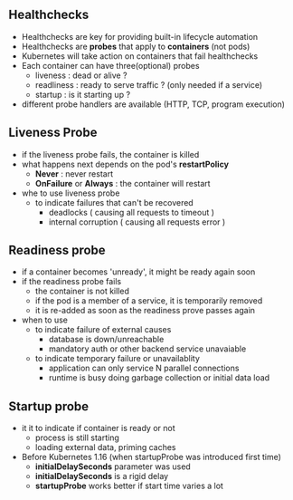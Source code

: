 ## Healthchecks
- Healthchecks are key for providing built-in lifecycle automation
- Healthchecks are **probes** that apply to **containers** (not pods)
- Kubernetes will take action on containers that fail healthchecks
- Each container can have three(optional) probes
    - liveness : dead or alive ?
    - readliness : ready to serve traffic ? (only needed if a service)
    - startup : is it starting up ?
- different probe handlers are available (HTTP, TCP, program execution)

## Liveness Probe
- if the liveness probe fails, the container is killed
- what happens next depends on the pod's **restartPolicy**
    - **Never** : never restart
    - **OnFailure** or **Always** : the container will restart
- whe to use liveness probe
    - to indicate failures that can't be recovered
        - deadlocks ( causing all requests to timeout )
        - internal corruption ( causing all requests error )

## Readiness probe
- if a container becomes 'unready', it might be ready again soon
- if the readiness probe fails
    - the container is not killed
    - if the pod is a member of a service, it is temporarily removed
    - it is re-added as soon as the readiness prove passes again
- when to use
    - to indicate failure of external causes
        - database is down/unreachable
        - mandatory auth or other backend service unavaiable
    - to indicate temporary failure or unavailablity
        - application can only service N parallel connections
        - runtime is busy doing garbage collection or initial data load

## Startup probe
- it it to indicate if container is ready or not
    - process is still starting
    - loading external data, priming caches
- Before Kubernetes 1.16 (when startupProbe was introduced first time)
    - **initialDelaySeconds** parameter was used
    - **initialDelaySeconds** is a rigid delay
    - **startupProbe** works better if start time varies a lot